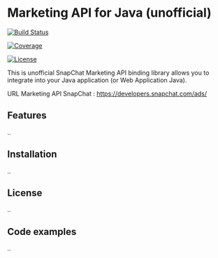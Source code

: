 # Marketing API for Java (unofficial)

[![Build Status](https://travis-ci.org/yassineazimani/snap-api.svg?branch=develop&kill_cache=1)](https://travis-ci.org/yassineazimani/snap-api)

[![Coverage](https://coveralls.io/repos/github/yassineazimani/snap-api/badge.svg?branch=develop&kill_cache=1)](https://coveralls.io/github/yassineazimani/snap-api)

[![License](https://img.shields.io/badge/License-Apache%202.0-blue.svg)](https://opensource.org/licenses/Apache-2.0)

This is unofficial SnapChat Marketing API binding library allows you to integrate into your Java application (or Web Application Java).

URL Marketing API SnapChat : https://developers.snapchat.com/ads/

## Features

..

## Installation

..

## License

..

## Code examples

..

